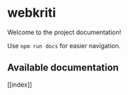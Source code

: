 # webkriti

Welcome to the project documentation!

Use `npm run docs` for easier navigation.

## Available documentation

[[index]]
